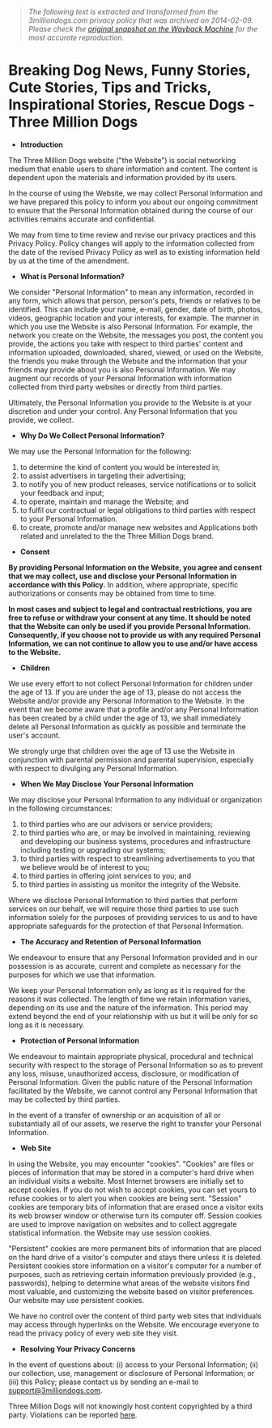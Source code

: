 > *The following text is extracted and transformed from the 3milliondogs.com privacy policy that was archived on 2014-02-09. Please check the [original snapshot on the Wayback Machine](https://web.archive.org/web/20140209012149id_/http%3A//3milliondogs.com/privacy-terms) for the most accurate reproduction.*

# Breaking Dog News, Funny Stories, Cute Stories, Tips and Tricks, Inspirational Stories, Rescue Dogs - Three Million Dogs

* **Introduction**

The Three Million Dogs website ("the Website") is social networking medium that enable users to share information and content. The content is dependent upon the materials and information provided by its users.

In the course of using the Website, we may collect Personal Information and we have prepared this policy to inform you about our ongoing commitment to ensure that the Personal Information obtained during the course of our activities remains accurate and confidential.

We may from time to time review and revise our privacy practices and this Privacy Policy. Policy changes will apply to the information collected from the date of the revised Privacy Policy as well as to existing information held by us at the time of the amendment. 

* **What is Personal Information?**

We consider "Personal Information" to mean any information, recorded in any form, which allows that person, person's pets, friends or relatives to be identified. This can include your name, e-mail, gender, date of birth, photos, videos, geographic location and your interests, for example. The manner in which you use the Website is also Personal Information. For example, the network you create on the Website, the messages you post, the content you provide, the actions you take with respect to third parties' content and information uploaded, downloaded, shared, viewed, or used on the Website, the friends you make through the Website and the information that your friends may provide about you is also Personal Information. We may augment our records of your Personal Information with information collected from third party websites or directly from third parties.

Ultimately, the Personal Information you provide to the Website is at your discretion and under your control. Any Personal Information that you provide, we collect. 

* **Why Do We Collect Personal Information?**

We may use the Personal Information for the following:

  1. to determine the kind of content you would be interested in;
  2. to assist advertisers in targeting their advertising;
  3. to notify you of new product releases, service notifications or to solicit your feedback and input;
  4. to operate, maintain and manage the Website; and
  5. to fulfil our contractual or legal obligations to third parties with respect to your Personal Information.
  6. to create, promote and/or manage new websites and Applications both related and unrelated to the the Three Million Dogs brand.


* **Consent**

**By providing Personal Information on the Website, you agree and consent that we may collect, use and disclose your Personal Information in accordance with this Policy.** In addition, where appropriate, specific authorizations or consents may be obtained from time to time.

**In most cases and subject to legal and contractual restrictions, you are free to refuse or withdraw your consent at any time. It should be noted that the Website can only be used if you provide Personal Information. Consequently, if you choose not to provide us with any required Personal Information, we can not continue to allow you to use and/or have access to the Website.**

* **Children**

We use every effort to not collect Personal Information for children under the age of 13. If you are under the age of 13, please do not access the Website and/or provide any Personal Information to the Website. In the event that we become aware that a profile and/or any Personal Information has been created by a child under the age of 13, we shall immediately delete all Personal Information as quickly as possible and terminate the user's account.

We strongly urge that children over the age of 13 use the Website in conjunction with parental permission and parental supervision, especially with respect to divulging any Personal Information. 

* **When We May Disclose Your Personal Information**

We may disclose your Personal Information to any individual or organization in the following circumstances:

  1. to third parties who are our advisors or service providers;
  2. to third parties who are, or may be involved in maintaining, reviewing and developing our business systems, procedures and infrastructure including testing or upgrading our systems;
  3. to third parties with respect to streamlining advertisements to you that we believe would be of interest to you;
  4. to third parties in offering joint services to you; and
  5. to third parties in assisting us monitor the integrity of the Website.



Where we disclose Personal Information to third parties that perform services on our behalf, we will require those third parties to use such information solely for the purposes of providing services to us and to have appropriate safeguards for the protection of that Personal Information. 

* **The Accuracy and Retention of Personal Information**

We endeavour to ensure that any Personal Information provided and in our possession is as accurate, current and complete as necessary for the purposes for which we use that information.

We keep your Personal Information only as long as it is required for the reasons it was collected. The length of time we retain information varies, depending on its use and the nature of the information. This period may extend beyond the end of your relationship with us but it will be only for so long as it is necessary. 

* **Protection of Personal Information**

We endeavour to maintain appropriate physical, procedural and technical security with respect to the storage of Personal Information so as to prevent any loss, misuse, unauthorized access, disclosure, or modification of Personal Information. Given the public nature of the Personal Information facilitated by the Website, we cannot control any Personal Information that may be collected by third parties.

In the event of a transfer of ownership or an acquisition of all or substantially all of our assets, we reserve the right to transfer your Personal Information. 

* **Web Site**

In using the Website, you may encounter "cookies". "Cookies" are files or pieces of information that may be stored in a computer's hard drive when an individual visits a website. Most Internet browsers are initially set to accept cookies. If you do not wish to accept cookies, you can set yours to refuse cookies or to alert you when cookies are being sent. "Session" cookies are temporary bits of information that are erased once a visitor exits its web browser window or otherwise turn its computer off. Session cookies are used to improve navigation on websites and to collect aggregate statistical information. the Website may use session cookies.

"Persistent" cookies are more permanent bits of information that are placed on the hard drive of a visitor's computer and stays there unless it is deleted. Persistent cookies store information on a visitor's computer for a number of purposes, such as retrieving certain information previously provided (e.g., passwords), helping to determine what areas of the website visitors find most valuable, and customizing the website based on visitor preferences. Our website may use persistent cookies.

We have no control over the content of third party web sites that individuals may access through hyperlinks on the Website. We encourage everyone to read the privacy policy of every web site they visit. 

* **Resolving Your Privacy Concerns**

In the event of questions about: (i) access to your Personal Information; (ii) our collection, use, management or disclosure of Personal Information; or (iii) this Policy; please contact us by sending an e-mail to support@3milliondogs.com.

Three Million Dogs will not knowingly host content copyrighted by a third party. Violations can be reported [here](https://web.archive.org/dmca). 
